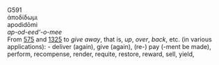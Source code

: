 <body>
  <p>G591<br>  ἀποδίδωμι  <br> apodidōmi  <br><i>ap-od-eed‘-o-mee </i><br>From <a href="g0575.htm">575</a> and <a href="g1325.htm">1325</a>  to <i>give</i> <i>away</i>, that is, <i>up</i>, <i>over</i>, <i>back</i>, etc. (in various applications): - deliver (again), give (again), (re-) pay (-ment be made), perform, recompense, render, requite, restore, reward, sell, yield,<br></p>
 </body>